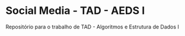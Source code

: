 # Social Media - TAD - AEDS I
Repositório para o trabalho de TAD - Algoritmos e Estrutura de Dados I
